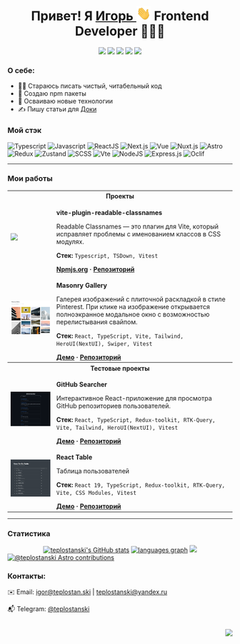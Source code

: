 <div  align="center">
  <h1>Привет! Я 
    <a href="https://github.com/teplostanski" target="_blank">
      Игорь
    </a> 
    <img src="https://github.com/teplostanski/teplostanski/raw/main/Hi.gif" height="32">
    Frontend Developer 👨🏻‍💻
</h1>
  
[<img src="https://img.shields.io/badge/-igor@teplostanski.dev-0d1117?style=flat-square&logo=maildotru">](mailto:teplostanski@yandex.ru) 
[<img src="https://img.shields.io/badge/-@teplostanski-0d1117?style=flat-square&logo=Telegram">](https://t.me/teplostanski) 
[<img src="https://www.codewars.com/users/teplostanski/badges/micro">](https://www.codewars.com/users/teplostanski) 
[<img src="https://img.shields.io/badge/-gists-0d1117?style=flat-square&logo=Github&logoColor=%23#181717">](https://gist.github.com/teplostanski) 
[<img src="https://img.shields.io/badge/-doka.guide-0d1117?style=flat-square">](https://doka.guide/people/teplostanski/)

<!--
[<img alt="Stack Exchange reputation" src="https://img.shields.io/stackexchange/ru.stackoverflow/r/539700?style=for-the-badge&logo=stackoverflow&logoColor=1E5397&label=ru.stackoverflow.com&labelColor=0d1117&color=%231E5397">](https://ru.stackoverflow.com/users/539700/teplostanski)
-->
</div>

### О себе:

- 👨‍💻 Стараюсь писать чистый, читабельный код
- 💾 Создаю npm пакеты
- 🚀 Осваиваю новые технологии
- ✍️ Пишу статьи для [Доки](https://doka.guide/people/teplostanski/)

### Мой стэк

![Typescript](https://img.shields.io/badge/-Typescript-0d1117?style=for-the-badge&logo=Typescript)
![Javascript](https://img.shields.io/badge/-Javascript-0d1117?style=for-the-badge&logo=Javascript)
![ReactJS](https://img.shields.io/badge/-React-0d1117?style=for-the-badge&logo=React)
![Next.js](https://img.shields.io/badge/-Next.js-0d1117?style=for-the-badge&logo=Next.js)
![Vue](https://img.shields.io/badge/-Vue-0d1117?style=for-the-badge&logo=Vue.js)
![Nuxt.js](https://img.shields.io/badge/-Nuxt.js-0d1117?style=for-the-badge&logo=Nuxt.js)
![Astro](https://img.shields.io/badge/-Astrо-0d1117?style=for-the-badge&logo=Astro)
![Redux](https://img.shields.io/badge/-Redux-0d1117?style=for-the-badge&logo=Redux)
![Zustand](https://img.shields.io/badge/-Zustand-0d1117?style=for-the-badge&logo=Zustand)
![SCSS](https://img.shields.io/badge/-SCSS-0d1117?style=for-the-badge&logo=sass)
![Vte](https://img.shields.io/badge/-Vite-0d1117?style=for-the-badge&logo=Vite)
![NodeJS](https://img.shields.io/badge/node.js-6DA55F?style=for-the-badge&logo=node.js&logoColor=white)
![Express.js](https://img.shields.io/badge/express.js-%23404d59.svg?style=for-the-badge&logo=express&logoColor=%2361DAFB)
![Oclif](https://img.shields.io/badge/oclif-%23FFFFFF.svg?style=for-the-badge&logo=oclif&logoColor=%23000000)

---

### Мои работы

<table>
  <tbody>
    <tr>
      <th colspan="2">Проекты</th>
    </tr>
    <tr>
      <td>
        <img width="48px" src="https://cdn.simpleicons.org/npm">
      </td>
      <td>
        <p><strong>vite-plugin-readable-classnames</strong></p>
        <p>
          Readable Classnames — это плагин для Vite, который исправляет проблемы с именованием классов в CSS модулях.
        </p>
        <p>
          <strong>Стек:</strong> <code>Typescript, TSDown, Vitest</code><br>
        </p>
        <strong>
          <a href="https://www.npmjs.com/package/vite-plugin-readable-classnames">Npmjs.org</a>
        ·
          <a href="https://github.com/teplostanski/vite-plugin-readable-classnames">Репозиторий</a>
        </strong>
      </td>
    </tr>
    <tr>
      <td>
        <img src="https://raw.githubusercontent.com/teplostanski/teplostanski/refs/heads/main/assets/masonry-gallery-tailwind.png">
      </td>
      <td>
        <p><strong>Masonry Gallery</strong></p>
        <p>
          Галерея изображений с плиточной раскладкой в стиле Pinterest. При клике на изображение открывается полноэкранное модальное окно с возможностью перелистывания свайпом.
        </p>
        <p>
          <strong>Стек:</strong> <code>React, TypeScript, Vite, Tailwind, HeroUI(NextUI), Swiper, Vitest</code><br>
        </p>
        <strong>
          <a href="https://teplostanski.github.io/masonry-gallery-tailwind">Демо</a>
        ·
          <a href="https://github.com/teplostanski/masonry-gallery-tailwind">Репозиторий</a>
        </strong>
      </td>
    </tr>
    <tr>
      <th colspan="2">Тестовые проекты</th>
    </tr>
    <!--<tr>
      <td>
        <img src="https://raw.githubusercontent.com/teplostanski/teplostanski/refs/heads/main/assets/world-events-timeline.png">
      </td>
      <td>
        <p><strong>World Events Timeline</strong></p>
        <p>
          Интерактивное веб-приложение для визуализации исторических событий в различных сферах: кино, искусство, наука, литература, музыка и спорт.
        </p>
        <p>
          <strong>Стек:</strong> <code>React, TypeScript, Vite, SCSS Modules, Swiper</code><br>
        </p>
        <strong>
          <a href="https://teplostanski.github.io/world-events-timeline">Демо</a>
        ·
          <a href="https://github.com/teplostanski/world-events-timeline">Репозиторий</a>
        </strong>
      </td>
    </tr>-->
    <tr>
      <td>
        <img src="https://raw.githubusercontent.com/teplostanski/teplostanski/refs/heads/main/assets/test-task-fewcha-github-searcher.png">
      </td>
      <td>
        <p><strong>GitHub Searcher</strong></p>
        <p>Интерактивное React-приложение для просмотра GitHub репозиториев пользователей.</p>
        <p><strong>Стек:</strong> <code>React, TypeScript, Redux-toolkit, RTK-Query, Vite, Tailwind, HeroUI(NextUI), Vitest</code></p>
        <strong>
          <a href="https://teplostanski.github.io/test-task-fewcha-github-searcher/">Демо</a>
          ·
          <a href="https://github.com/teplostanski/test-task-fewcha-github-searcher">Репозиторий</a>
        </strong>
      </td>
    </tr>
    <tr>
      <td>
        <img src="https://raw.githubusercontent.com/teplostanski/teplostanski/refs/heads/main/assets/test-task-moi-sklad-react-table.png">
      </td>
      <td>
        <p><strong>React Table</strong></p>
        <p>Таблица пользователей</p>
        <p><strong>Стек:</strong> <code>React 19, TypeScript, Redux-toolkit, RTK-Query, Vite, CSS Modules, Vitest</code></p>
        <strong>
          <a href="https://teplostanski.github.io/test-task-moi-sklad-react-table/">Демо</a>
          ·
          <a href="https://github.com/teplostanski/test-task-moi-sklad-react-table">Репозиторий</a>
        </strong>
      </td>
    </tr>
  </tbody>
</table>

---

### Статистика

<div align="center">
<a href="http://www.github.com/teplostanski"><img src="https://github-readme-stats.vercel.app/api?username=teplostanski&show_icons=true&hide=&count_private=true&title_color=0891b2&text_color=ffffff&icon_color=0891b2&bg_color=0d1117&hide_border=true&show_icons=true" alt="teplostanski's GitHub stats" /></a>
<a href="https://github.com/teplostanski" align="left"><img src="https://github-readme-stats.vercel.app/api/top-langs/?username=teplostanski&layout=compact&langs_count=6&title_color=0891b2&text_color=ffffff&icon_color=0891b2&bg_color=0d1117&hide_border=true&locale=ru&custom_title=Top%20%Languages" alt="languages graph" /></a>
<img src="https://github-readme-streak-stats.herokuapp.com/?user=teplostanski&stroke=0d1117&background=0d1117&ring=0891b2&fire=0891b2&currStreakNum=ffffff&currStreakLabel=0891b2&sideNums=ffffff&sideLabels=ffffff&dates=ffffff&hide_border=true&locale=ru" />
</div>

<a href="https://astro.badg.es/contributor/teplostanski/">
  <img src="https://astro.badg.es/v2/contributor/teplostanski.svg" alt="@teplostanski Astro contributions" width="260" height="156">
</a>

<!--
[![github activity graph](https://github-readme-activity-graph.vercel.app/graph?username=teplostanski&theme=github-compact&height=300&hide_title=true)](https://github.com/ashutosh00710/github-readme-activity-graph)

<img alt="Codewars" src="https://github.r2v.ch/codewars?user=teplostanski&name=true&top_languages=false&stroke=%230d1117">

<br>
-->

### Контакты:

✉️ Email: [igor@teplostan.ski](mailto:igor@teplostan.ski) | [teplostanski@yandex.ru](mailto:teplostanski@yandex.ru)

📬 Telegram: [@teplostanski](https://t.me/teplostanski)

<br/>

<div align="end">
  <img src="https://komarev.com/ghpvc/?username=teplostanski&style=for-the-badge&color=07912E">
</div>
